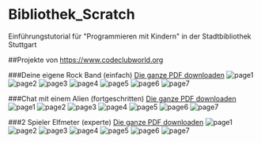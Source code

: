 # Bibliothek_Scratch
Einführungstutorial für "Programmieren mit Kindern" in der Stadtbibliothek Stuttgart

##Projekte von https://www.codeclubworld.org

###Deine eigene Rock Band (einfach)
<a href='./easy_task/easy_scratch.pdf'>Die ganze PDF downloaden</a>
![page1](./easy_task/p1.jpg)
![page2](./easy_task/p2.jpg)
![page3](./easy_task/p3.jpg)
![page4](./easy_task/p4.jpg)
![page5](./easy_task/p5.jpg)
![page6](./easy_task/p6.jpg)
![page7](./easy_task/p7.jpg)

###Chat mit einem Alien (fortgeschritten)
<a href='./intermed_task/intermed_task.pdf'>Die ganze PDF downloaden</a>
![page1](./intermed_task/p1.jpg)
![page2](./intermed_task/p2.jpg)
![page3](./intermed_task/p3.jpg)
![page4](./intermed_task/p4.jpg)
![page5](./intermed_task/p5.jpg)
![page6](./intermed_task/p6.jpg)
![page7](./intermed_task/p7.jpg)

###2 Spieler Elfmeter (experte)
<a href='./hard_task/hard_scratch.pdf'>Die ganze PDF downloaden</a>
![page1](./hard_task/p1.jpg)
![page2](./hard_task/p2.jpg)
![page3](./hard_task/p3.jpg)
![page4](./hard_task/p4.jpg)
![page5](./hard_task/p5.jpg)
![page6](./hard_task/p6.jpg)
![page7](./hard_task/p7.jpg)
